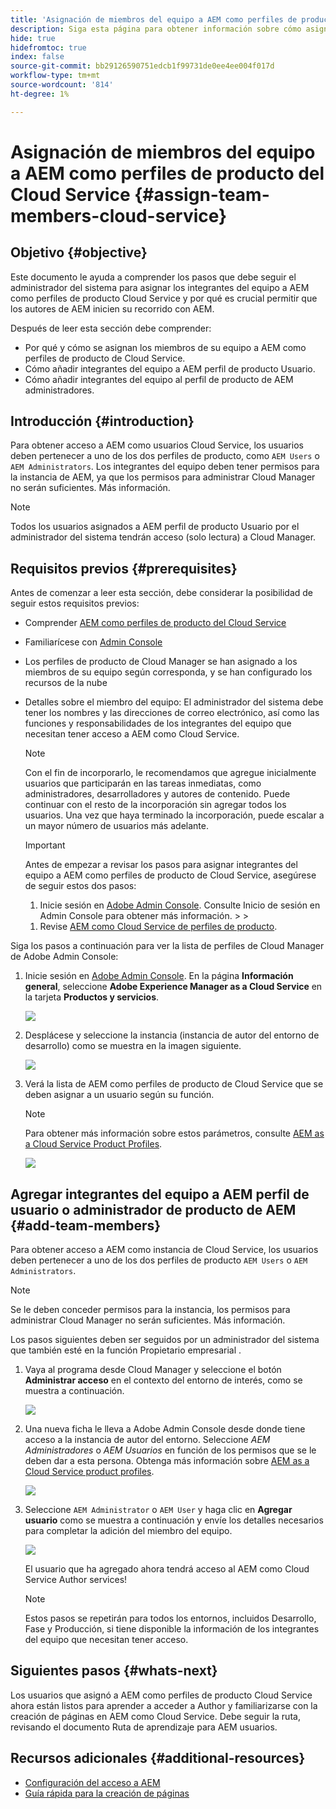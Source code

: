 ```yaml
---
title: 'Asignación de miembros del equipo a AEM como perfiles de producto del Cloud Service '
description: Siga esta página para obtener información sobre cómo asignar integrantes del equipo a AEM como perfiles de producto del Cloud Service
hide: true
hidefromtoc: true
index: false
source-git-commit: bb29126590751edcb1f99731de0ee4ee004f017d
workflow-type: tm+mt
source-wordcount: '814'
ht-degree: 1%

---
```



# Asignación de miembros del equipo a AEM como perfiles de producto del Cloud Service {#assign-team-members-cloud-service}

## Objetivo {#objective}

Este documento le ayuda a comprender los pasos que debe seguir el administrador del sistema para asignar los integrantes del equipo a AEM como perfiles de producto Cloud Service y por qué es crucial permitir que los autores de AEM inicien su recorrido con AEM.

Después de leer esta sección debe comprender:

* Por qué y cómo se asignan los miembros de su equipo a AEM como perfiles de producto de Cloud Service.
* Cómo añadir integrantes del equipo a AEM perfil de producto Usuario.
* Cómo añadir integrantes del equipo al perfil de producto de AEM administradores.


## Introducción {#introduction}

Para obtener acceso a AEM como usuarios Cloud Service, los usuarios deben pertenecer a uno de los dos perfiles de producto, como `AEM Users` o `AEM Administrators`. Los integrantes del equipo deben tener permisos para la instancia de AEM, ya que los permisos para administrar Cloud Manager no serán suficientes. Más información.

>[!NOTE]
>Todos los usuarios asignados a AEM perfil de producto Usuario por el administrador del sistema tendrán acceso (solo lectura) a Cloud Manager.

## Requisitos previos {#prerequisites}

Antes de comenzar a leer esta sección, debe considerar la posibilidad de seguir estos requisitos previos:

* Comprender [AEM como perfiles de producto del Cloud Service](https://experienceleague.adobe.com/docs/experience-manager-cloud-service/onboarding/onboarding-concepts/aem-cs-team-product-profiles.html?lang=en#aem-product-profiles)
* Familiarícese con [Admin Console](https://experienceleague.adobe.com/docs/experience-manager-cloud-service/onboarding/onboarding-concepts/admin-console.html?lang=en)
* Los perfiles de producto de Cloud Manager se han asignado a los miembros de su equipo según corresponda, y se han configurado los recursos de la nube
* Detalles sobre el miembro del equipo: El administrador del sistema debe tener los nombres y las direcciones de correo electrónico, así como las funciones y responsabilidades de los integrantes del equipo que necesitan tener acceso a AEM como Cloud Service.

   >[!NOTE]
   >Con el fin de incorporarlo, le recomendamos que agregue inicialmente usuarios que participarán en las tareas inmediatas, como administradores, desarrolladores y autores de contenido. Puede continuar con el resto de la incorporación sin agregar todos los usuarios. Una vez que haya terminado la incorporación, puede escalar a un mayor número de usuarios más adelante.


   >[!IMPORTANT]
   >Antes de empezar a revisar los pasos para asignar integrantes del equipo a AEM como perfiles de producto de Cloud Service, asegúrese de seguir estos dos pasos:
   >
   >1. Inicie sesión en [Adobe Admin Console](https://experienceleague.adobe.com/docs/experience-manager-cloud-service/onboarding/onboarding-concepts/admin-console.html?lang=en). Consulte Inicio de sesión en Admin Console para obtener más información.
      >
      >
   1. Revise [AEM como Cloud Service de perfiles de producto](https://experienceleague.adobe.com/docs/experience-manager-cloud-service/onboarding/onboarding-concepts/aem-cs-team-product-profiles.html?lang=en#aem-product-profiles).


Siga los pasos a continuación para ver la lista de perfiles de Cloud Manager de Adobe Admin Console:

1. Inicie sesión en [Adobe Admin Console](https://adminconsole.adobe.com/). En la página **Información general**, seleccione **Adobe Experience Manager as a Cloud Service** en la tarjeta **Productos y servicios**.

   ![](/help/onboarding/onboarding-journey/assets/assign-team1.png)

1. Desplácese y seleccione la instancia (instancia de autor del entorno de desarrollo) como se muestra en la imagen siguiente.

   ![](/help/onboarding/onboarding-journey/assets/cloud-profiles-1.png)


1. Verá la lista de AEM como perfiles de producto de Cloud Service que se deben asignar a un usuario según su función.

   >[!NOTE]
   >Para obtener más información sobre estos parámetros, consulte [AEM as a Cloud Service Product Profiles](https://experienceleague.adobe.com/docs/experience-manager-cloud-service/onboarding/onboarding-concepts/aem-cs-team-product-profiles.html?lang=en#aem-product-profiles).

   ![](/help/onboarding/onboarding-journey/assets/cloud-profiles-2.png)


## Agregar integrantes del equipo a AEM perfil de usuario o administrador de producto de AEM {#add-team-members}

Para obtener acceso a AEM como instancia de Cloud Service, los usuarios deben pertenecer a uno de los dos perfiles de producto `AEM Users` o `AEM Administrators`.

>[!NOTE]
>Se le deben conceder permisos para la instancia, los permisos para administrar Cloud Manager no serán suficientes. Más información.

Los pasos siguientes deben ser seguidos por un administrador del sistema que también esté en la función Propietario empresarial .

1. Vaya al programa desde Cloud Manager y seleccione el botón **Administrar acceso** en el contexto del entorno de interés, como se muestra a continuación.

   ![](/help/onboarding/onboarding-journey/assets/add-team1.png)

1. Una nueva ficha le lleva a Adobe Admin Console desde donde tiene acceso a la instancia de autor del entorno. Seleccione *AEM Administradores* o *AEM Usuarios* en función de los permisos que se le deben dar a esta persona. Obtenga más información sobre [AEM as a Cloud Service product profiles](https://experienceleague.adobe.com/docs/experience-manager-cloud-service/onboarding/onboarding-concepts/aem-cs-team-product-profiles.html?lang=en#aem-product-profiles).

   ![](/help/onboarding/onboarding-journey/assets/add-team2.png)

1. Seleccione `AEM Administrator` o `AEM User` y haga clic en **Agregar usuario** como se muestra a continuación y envíe los detalles necesarios para completar la adición del miembro del equipo.

   ![](/help/onboarding/onboarding-journey/assets/add-team3.png)

   El usuario que ha agregado ahora tendrá acceso al AEM como Cloud Service Author services!

   >[!NOTE]
   >Estos pasos se repetirán para todos los entornos, incluidos Desarrollo, Fase y Producción, si tiene disponible la información de los integrantes del equipo que necesitan tener acceso.


## Siguientes pasos {#whats-next}

Los usuarios que asignó a AEM como perfiles de producto Cloud Service ahora están listos para aprender a acceder a Author y familiarizarse con la creación de páginas en AEM como Cloud Service. Debe seguir la ruta, revisando el documento Ruta de aprendizaje para AEM usuarios.

## Recursos adicionales {#additional-resources}

* [Configuración del acceso a AEM](https://experienceleague.adobe.com/docs/experience-manager-learn/cloud-service/accessing/walk-through.html?lang=en)
* [Guía rápida para la creación de páginas](https://experienceleague.adobe.com/docs/experience-manager-cloud-service/sites/authoring/getting-started/quick-start.html?lang=en)
